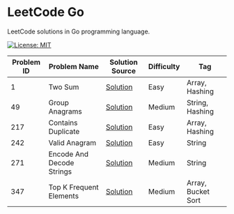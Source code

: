 # LeetCode Go

LeetCode solutions in Go programming language.

[![License: MIT](https://img.shields.io/badge/License-MIT-yellow.svg)](https://github.com/anirudhology/leetcode-go/blob/main/LICENSE)

| Problem ID | Problem Name              | Solution Source                                           | Difficulty | Tag                |
| ---------- | ------------------------- | --------------------------------------------------------- | ---------- | ------------------ |
| 1          | Two Sum                   | [Solution](problems/array/two_sum.go)                     | Easy       | Array, Hashing     |
| 49         | Group Anagrams            | [Solution](problems/strings/group_anagrams.go)            | Medium     | String, Hashing    |
| 217        | Contains Duplicate        | [Solution](problems/array/contains_duplicate.go)          | Easy       | Array, Hashing     |
| 242        | Valid Anagram             | [Solution](problems/strings/valid_anagram.go)             | Easy       | String             |
| 271        | Encode And Decode Strings | [Solution](problems/strings/encode_and_decode_strings.go) | Medium     | String             |
| 347        | Top K Frequent Elements   | [Solution](problems/array/top_k_frequent_elements.go)     | Medium     | Array, Bucket Sort |